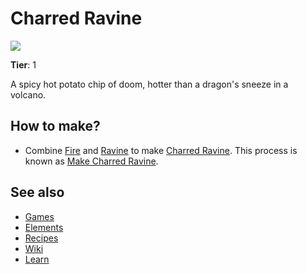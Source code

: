 # Charred Ravine

![](/wiki/images/item.charredravine.png)

**Tier**: 1

A spicy hot potato chip of doom, hotter than a dragon's sneeze in a volcano.

## How to make?

* Combine [Fire](/wiki/elements/fire) and [Ravine](/wiki/elements/ravine) to make [Charred Ravine](/wiki/elements/charred-ravine). This process is known as [Make Charred Ravine](/wiki/recipes/make-charred-ravine).

## See also

* [Games](/wiki/games)
* [Elements](/wiki/elements)
* [Recipes](/wiki/recipes)
* [Wiki](/wiki/index)
* [Learn](/learn/index)